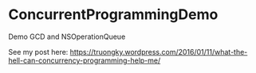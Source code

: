 # ConcurrentProgrammingDemo
Demo GCD and NSOperationQueue

See my post here: https://truongky.wordpress.com/2016/01/11/what-the-hell-can-concurrency-programming-help-me/

